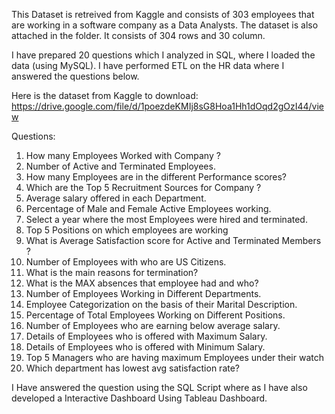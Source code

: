 This Dataset is retreived from Kaggle and consists of 303 employees that are working in a software company as a Data Analysts. The dataset is also attached in the folder. It consists of 304 rows and 30 column.

I have prepared 20 questions which I analyzed in SQL, where I loaded the data (using MySQL). I have performed ETL on the HR data where I answered the questions below.

Here is the dataset from Kaggle to download: https://drive.google.com/file/d/1poezdeKMIj8sG8Hoa1Hh1dOqd2gOzI44/view 


Questions:
1. How many Employees Worked with Company ?
2. Number of Active and Terminated Employees.
3. How many Employees are in the different Performance scores?
4. Which are the Top 5 Recruitment Sources for Company ?
5. Average salary offered in each Department.
6. Percentage of Male and Female Active Employees working.
7. Select a year where the most Employees were hired and terminated.
8. Top 5 Positions on which employees are working
9. What is Average Satisfaction score for Active and Terminated Members ?
10. Number of Employees with who are US Citizens.
11. What is the main reasons for termination?
12. What is the MAX absences that employee had and who?
13. Number of Employees Working in Different Departments.
14. Employee Categorization on the basis of their Marital Description.
15. Percentage of Total Employees Working on Different Positions.
16. Number of Employees who are earning below average salary.
17. Details of Employees who is offered with Maximum Salary.
18. Details of Employees who is offered with Minimum Salary.
19. Top 5 Managers who are having maximum Employees under their watch
20. Which department has lowest avg satisfaction rate?

I Have answered the question using the SQL Script where as I have also developed a Interactive Dashboard Using Tableau Dashboard.

